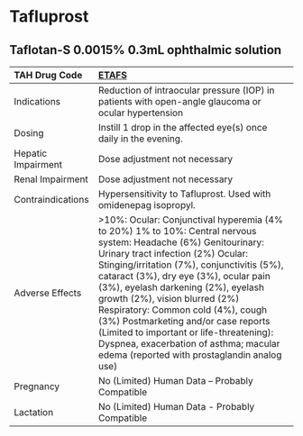 # Tafluprost

## Taflotan-S 0.0015% 0.3mL ophthalmic solution

| TAH Drug Code      | [ETAFS](https://www.tahsda.org.tw/drugs/hissearch.php?drug_code=ETAFS)                                                                                                                                                                                                                                                                                                                                                                                                                                                               |
|:-------------------|:-------------------------------------------------------------------------------------------------------------------------------------------------------------------------------------------------------------------------------------------------------------------------------------------------------------------------------------------------------------------------------------------------------------------------------------------------------------------------------------------------------------------------------------|
| Indications        | Reduction of intraocular pressure (IOP) in patients with open-angle glaucoma or ocular hypertension                                                                                                                                                                                                                                                                                                                                                                                                                                  |
| Dosing             | Instill 1 drop in the affected eye(s) once daily in the evening.                                                                                                                                                                                                                                                                                                                                                                                                                                                                     |
| Hepatic Impairment | Dose adjustment not necessary                                                                                                                                                                                                                                                                                                                                                                                                                                                                                                        |
| Renal Impairment   | Dose adjustment not necessary                                                                                                                                                                                                                                                                                                                                                                                                                                                                                                        |
| Contraindications  | Hypersensitivity to Tafluprost. Used with omidenepag isopropyl.                                                                                                                                                                                                                                                                                                                                                                                                                                                                      |
| Adverse Effects    | >10%: Ocular: Conjunctival hyperemia (4% to 20%) 1% to 10%: Central nervous system: Headache (6%) Genitourinary: Urinary tract infection (2%) Ocular: Stinging/irritation (7%), conjunctivitis (5%), cataract (3%), dry eye (3%), ocular pain (3%), eyelash darkening (2%), eyelash growth (2%), vision blurred (2%) Respiratory: Common cold (4%), cough (3%) Postmarketing and/or case reports (Limited to important or life-threatening): Dyspnea, exacerbation of asthma; macular edema (reported with prostaglandin analog use) |
| Pregnancy          | No (Limited) Human Data – Probably Compatible                                                                                                                                                                                                                                                                                                                                                                                                                                                                                        |
| Lactation          | No (Limited) Human Data - Probably Compatible                                                                                                                                                                                                                                                                                                                                                                                                                                                                                        |

